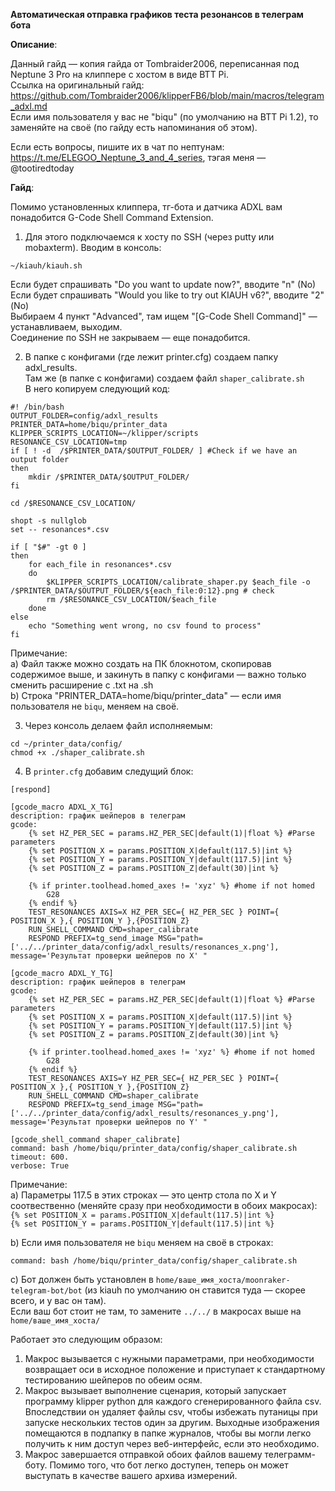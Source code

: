 **Автоматическая отправка графиков теста резонансов в телеграм бота**

**Описание**:

Данный гайд — копия гайда от Tombraider2006, переписанная под Neptune 3 Pro на клиппере с хостом в виде BTT Pi.<br>
Ссылка на оригинальный гайд: https://github.com/Tombraider2006/klipperFB6/blob/main/macros/telegram_adxl.md<br>
Если имя пользователя у вас не "biqu" (по умолчанию на BTT Pi 1.2), то заменяйте на своё (по гайду есть напоминания об этом).

Если есть вопросы, пишите их в чат по нептунам: https://t.me/ELEGOO_Neptune_3_and_4_series, тэгая меня — @tootiredtoday

**Гайд**:

Помимо установленных клиппера, тг-бота и датчика ADXL вам понадобится G-Code Shell Command Extension. 

1. Для этого подключаемся к хосту по SSH (через putty или mobaxterm). Вводим в консоль:

```
~/kiauh/kiauh.sh
```
Если будет спрашивать "Do you want to update now?", вводите "n" (No)<br>
Если будет спрашивать "Would you like to try out KIAUH v6?", вводите "2" (No)<br>
Выбираем 4 пункт "Advanced", там ищем "[G-Code Shell Command]" — устанавливаем, выходим.<br>
Соединение по SSH не закрываем — еще понадобится.

2. В папке с конфигами (где лежит printer.cfg) создаем папку adxl_results.<br>
Там же (в папке с конфигами) создаем файл `shaper_calibrate.sh`<br>
В него копируем следующий код:

```
#! /bin/bash
OUTPUT_FOLDER=config/adxl_results
PRINTER_DATA=home/biqu/printer_data
KLIPPER_SCRIPTS_LOCATION=~/klipper/scripts
RESONANCE_CSV_LOCATION=tmp
if [ ! -d  /$PRINTER_DATA/$OUTPUT_FOLDER/ ] #Check if we have an output folder
then
    mkdir /$PRINTER_DATA/$OUTPUT_FOLDER/
fi

cd /$RESONANCE_CSV_LOCATION/

shopt -s nullglob
set -- resonances*.csv

if [ "$#" -gt 0 ]
then
    for each_file in resonances*.csv
    do
        $KLIPPER_SCRIPTS_LOCATION/calibrate_shaper.py $each_file -o /$PRINTER_DATA/$OUTPUT_FOLDER/${each_file:0:12}.png # check
        rm /$RESONANCE_CSV_LOCATION/$each_file
    done
else
    echo "Something went wrong, no csv found to process"
fi
```
Примечание:<br>
a) Файл также можно создать на ПК блокнотом, скопировав содержимое выше, и закинуть в папку с конфигами — важно только сменить расширение с .txt на .sh<br>
b) Строка "PRINTER_DATA=home/biqu/printer_data" — если имя пользователя не `biqu`, меняем на своё.

3. Через консоль делаем файл исполняемым:

```
cd ~/printer_data/config/
chmod +x ./shaper_calibrate.sh
```

4. В `printer.cfg` добавим следущий блок:

```
[respond]

[gcode_macro ADXL_X_TG]
description: график шейперов в телеграм
gcode:
	{% set HZ_PER_SEC = params.HZ_PER_SEC|default(1)|float %} #Parse parameters
	{% set POSITION_X = params.POSITION_X|default(117.5)|int %}
	{% set POSITION_Y = params.POSITION_Y|default(117.5)|int %}
	{% set POSITION_Z = params.POSITION_Z|default(30)|int %}

	{% if printer.toolhead.homed_axes != 'xyz' %} #home if not homed
		G28
	{% endif %}
	TEST_RESONANCES AXIS=X HZ_PER_SEC={ HZ_PER_SEC } POINT={ POSITION_X },{ POSITION_Y },{POSITION_Z}
	RUN_SHELL_COMMAND CMD=shaper_calibrate
	RESPOND PREFIX=tg_send_image MSG="path=['../../printer_data/config/adxl_results/resonances_x.png'], message='Результат проверки шейперов по X' "

[gcode_macro ADXL_Y_TG]
description: график шейперов в телеграм
gcode:
	{% set HZ_PER_SEC = params.HZ_PER_SEC|default(1)|float %} #Parse parameters
	{% set POSITION_X = params.POSITION_X|default(117.5)|int %}
	{% set POSITION_Y = params.POSITION_Y|default(117.5)|int %}
	{% set POSITION_Z = params.POSITION_Z|default(30)|int %}

	{% if printer.toolhead.homed_axes != 'xyz' %} #home if not homed
		G28
	{% endif %}
	TEST_RESONANCES AXIS=Y HZ_PER_SEC={ HZ_PER_SEC } POINT={ POSITION_X },{ POSITION_Y },{POSITION_Z}
	RUN_SHELL_COMMAND CMD=shaper_calibrate
	RESPOND PREFIX=tg_send_image MSG="path=['../../printer_data/config/adxl_results/resonances_y.png'], message='Результат проверки шейперов по Y' "

[gcode_shell_command shaper_calibrate]
command: bash /home/biqu/printer_data/config/shaper_calibrate.sh
timeout: 600.
verbose: True
```
Примечание:<br> 
a) Параметры 117.5 в этих строках — это центр стола по X и Y соотвественно (меняйте сразу при необходимости в обоих макросах):<br>
	`{% set POSITION_X = params.POSITION_X|default(117.5)|int %}`<br>
	`{% set POSITION_Y = params.POSITION_Y|default(117.5)|int %}`<br>

b) Если имя пользователя не `biqu` меняем на своё в строках:<br>
```
command: bash /home/biqu/printer_data/config/shaper_calibrate.sh
```
c) Бот должен быть установлен в `home/ваше_имя_хоста/moonraker-telegram-bot/bot` (из kiauh по умолчанию он ставится туда — скорее всего, и у вас он там).<br>
Если ваш бот стоит не там, то замените `../../` в макросах выше на `home/ваше_имя_хоста/`
 
Работает это следующим образом:

1. Макрос вызывается с нужными параметрами, при необходимости возвращает оси в исходное положение и приступает к стандартному тестированию шейперов по обеим осям.<br>
2. Макрос вызывает выполнение сценария, который запускает программу klipper python для каждого сгенерированного файла csv. Впоследствии он удаляет файлы csv, чтобы избежать путаницы при запуске нескольких тестов один за другим. Выходные изображения помещаются в подпапку в папке журналов, чтобы вы могли легко получить к ним доступ через веб-интерфейс, если это необходимо.<br>
3. Макрос завершается отправкой обоих файлов вашему телеграмм-боту. Помимо того, что бот легко доступен, теперь он может выступать в качестве вашего архива измерений.
